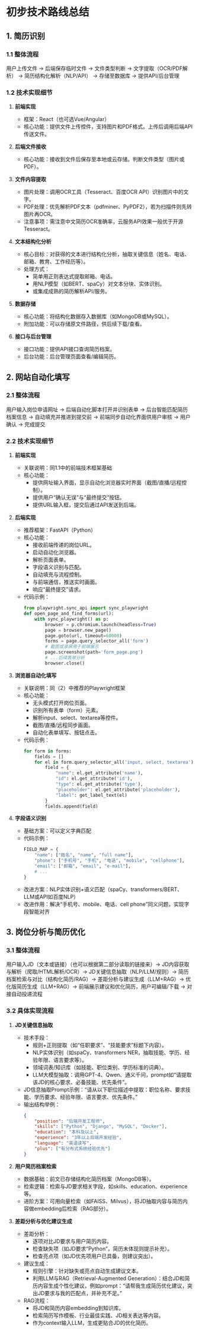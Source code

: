 # 初步技术路线总结
## 1. 简历识别
### 1.1 整体流程
用户上传文件 → 后端保存临时文件 → 文件类型判断 → 文字提取（OCR/PDF解析） → 简历结构化解析（NLP/API） → 存储至数据库 → 提供API/后台管理

### 1.2 技术实现细节
1. **前端实现**
   - 框架：React（也可选Vue/Angular）
   - 核心功能：提供文件上传控件，支持图片和PDF格式。上传后调用后端API传送文件。

2. **后端文件接收**
   - 核心功能：接收到文件后保存至本地或云存储。判断文件类型（图片或PDF）。

3. **文件内容提取**
   - 图片处理：调用OCR工具（Tesseract、百度OCR API）识别图片中的文字。
   - PDF处理：优先解析PDF文本（pdfminer、PyPDF2），若为扫描件则先转图片再OCR。
   - 注意事项：需注意中文简历OCR准确率，云服务API效果一般优于开源Tesseract。

4. **文本结构化分析**
   - 核心目标：对获得的文本进行结构化分析，抽取关键信息（姓名、电话、邮箱、教育、工作经历等）。
   - 处理方式：
     - 简单用正则表达式提取邮箱、电话。
     - 用NLP模型（如BERT、spaCy）对文本分块、实体识别。
     - 或集成成熟的简历解析API/服务。

5. **数据存储**
   - 核心功能：将结构化数据存入数据库（如MongoDB或MySQL）。
   - 附加功能：可以存储原文件路径，供后续下载/查看。

6. **接口与后台管理**
   - 接口功能：提供API接口查询简历档案。
   - 后台功能：后台管理页面查看/编辑简历。


## 2. 网站自动化填写
### 2.1 整体流程
用户输入岗位申请网址 → 后端自动化脚本打开并识别表单 → 后台智能匹配简历档案信息 → 自动填充并推进到提交前 → 前端同步自动化界面供用户审核 → 用户确认 → 完成提交

### 2.2 技术实现细节
1. **前端实现**
   - 关联说明：同1.1中的前端技术框架基础
   - 核心功能：
     - 提供网址输入界面，显示自动化浏览器实时界面（截图/直播/远程控制）。
     - 提供用户“确认无误”与“最终提交”按钮。
     - 提供URL输入框，提交后通过API发送到后端。

2. **后端实现**
   - 推荐框架：FastAPI（Python）
   - 核心功能：
     - 接收前端传递的岗位URL。
     - 启动自动化浏览器。
     - 解析页面表单。
     - 字段语义识别与匹配。
     - 自动填充与流程控制。
     - 与前端通信，推送实时画面。
     - 响应“最终提交”请求。
   - 代码示例：
     ```python
     from playwright.sync_api import sync_playwright
     def open_page_and_find_forms(url):
         with sync_playwright() as p:
             browser = p.chromium.launch(headless=True)
             page = browser.new_page()
             page.goto(url, timeout=60000)
             forms = page.query_selector_all('form')
             # 截图或录屏用于前端展示
             page.screenshot(path='form_page.png')
             # ...后续表单分析
             browser.close()
     ```

3. **浏览器自动化填写**
   - 关联说明：同（2）中推荐的Playwright框架
   - 核心功能：
     - 无头模式打开岗位页面。
     - 识别所有表单（form）元素。
     - 解析input、select、textarea等控件。
     - 截图/直播/远程同步画面。
     - 自动化表单填写、按钮点击。
   - 代码示例：
     ```python
     for form in forms:
         fields = []
         for el in form.query_selector_all('input, select, textarea'):
             field = {
                 "name": el.get_attribute('name'),
                 "id": el.get_attribute('id'),
                 "type": el.get_attribute('type'),
                 "placeholder": el.get_attribute('placeholder'),
                 "label": get_label_text(el)
             }
             fields.append(field)
     ```

4. **字段语义识别**
   - 基础方案：可以定义字典匹配
   - 代码示例：
     ```python
     FIELD_MAP = {
         "name": ["姓名", "name", "full name"],
         "phone": ["手机号", "手机", "电话", "mobile", "cellphone"],
         "email": ["邮箱", "email", "e-mail"],
         # ...
     }
     ```
   - 改进方案：NLP实体识别+语义匹配（spaCy、transformers/BERT、LLM或API如百度NLP）
   - 改进作用：解决“手机号、mobile、电话、cell phone”同义问题，实现字段智能对齐


## 3. 岗位分析与简历优化
### 3.1 整体流程
用户输入JD（文本或链接）（也可以根据第二部分读取的链接来）→ JD内容获取与解析（爬取/HTML解析/OCR）→ JD关键信息抽取（NLP/LLM/规则）→ 简历档案检索与对比（结构化简历/RAG）→ 差距分析与建议生成（LLM+RAG）→ 优化版简历生成（LLM+RAG）→ 前端展示建议和优化简历，用户可编辑/下载 → 对接自动投递流程

### 3.2 具体实现流程
1. **JD关键信息抽取**
   - 技术手段：
     - 规则+正则提取（如“任职要求”、“技能要求”标题下内容）。
     - NLP实体识别（如spaCy、transformers NER，抽取技能、学历、经验年限、语言要求等）。
     - 领域词表/知识库（如技能、职位类别、学历标准的词典）。
     - LLM大模型抽取：调用GPT-4、Qwen、通义千问，prompt如“请提取该JD的核心要求、必备技能、优先条件”。
   - JD信息抽取Prompt示例：“请从以下职位描述中提取：职位名称、要求技能、学历要求、经验年限、语言要求、优先条件。”
   - 输出结构举例：
     ```json
     { 
         "position": "后端开发工程师", 
         "skills": ["Python", "Django", "MySQL", "Docker"], 
         "education": "本科及以上", 
         "experience": "3年以上后端开发经验", 
         "language": "英语读写", 
         "plus": ["有分布式系统经验优先"] 
     }
     ```

2. **用户简历档案检索**
   - 数据基础：前文已存储结构化简历档案（MongoDB等）。
   - 检索逻辑：检索与JD要求相关字段，如skills、education、experience等。
   - 进阶方案：可用向量检索（如FAISS、Milvus），将JD抽取内容与简历内容做embedding后检索（RAG部分）。

3. **差距分析与优化建议生成**
   - 差距分析：
     - 逐项对比JD要求与用户简历内容。
     - 检查缺失项（如JD要求“Python”，简历未体现则提示补充）。
     - 检查亮点项（如JD优先项用户已具备，则建议突出）。
   - 建议生成：
     - 规则引擎：针对缺失或亮点自动生成建议文本。
     - 利用LLM与RAG（Retrieval-Augmented Generation）：结合JD和简历内容生成个性化建议，例如prompt：“请帮我生成简历优化建议，突出JD要求与我的匹配点，并补充不足。”
   - RAG流程：
     - 将JD和简历内容embedding到知识库。
     - 检索简历写作模板、行业最佳实践、JD相关表达等内容。
     - 作为context输入LLM，生成更贴合JD的优化简历。